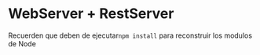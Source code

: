 # WebServer + RestServer


Recuerden que deben de ejecutar```npm install``` para reconstruir los modulos de Node